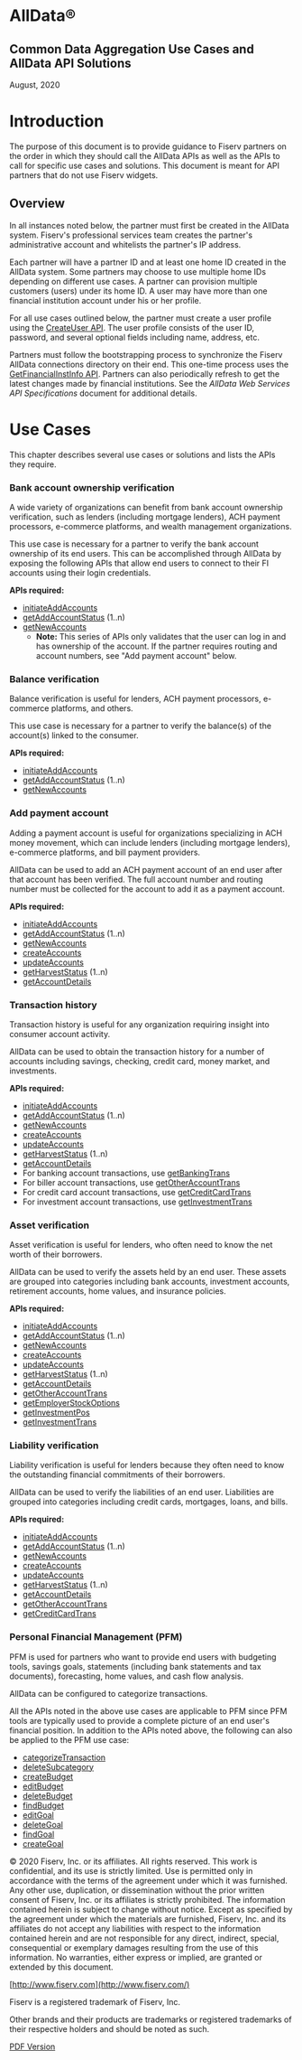 # AllData®

## Common Data Aggregation Use Cases and AllData API Solutions

August, 2020

<!--
# Contents

**[Introduction](#introduction)**

[Overview](#overview)

**[Use Cases](#use-cases)**

[Bank account ownership verification](#bank-account-ownership-verification)

[Balance verification](#balance-verification)

[Add payment account](#add-payment-account)

[Transaction history](#transaction-history)

[Asset verification](#asset-verification)

[Liability verification](#liability-verification)

[Personal Financial Management (PFM)](#personal-financial-management-pfm)
-->

# Introduction

The purpose of this document is to provide guidance to Fiserv partners on the order in which they should call the AllData APIs as well as the APIs to call for specific use cases and solutions. This document is meant for API partners that do not use Fiserv widgets.

## Overview

In all instances noted below, the partner must first be created in the AllData system. Fiserv&#39;s professional services team creates the partner&#39;s administrative account and whitelists the partner&#39;s IP address.

Each partner will have a partner ID and at least one home ID created in the AllData system. Some partners may choose to use multiple home IDs depending on different use cases. A partner can provision multiple customers (users) under its home ID. A user may have more than one financial institution account under his or her profile.

For all use cases outlined below, the partner must create a user profile using the <a href="..api?type=post&path=/WealthManagementWeb/ws/UserMgmt/createUser">CreateUser API</a>. The user profile consists of the user ID, password, and several optional fields including name, address, etc.

Partners must follow the bootstrapping process to synchronize the Fiserv AllData connections directory on their end. This one-time process uses the <a href="..api?type=post&path=/WealthManagementWeb/ws/SeedDataInq/getFinancialInstInfo">GetFinancialInstInfo API</a>. Partners can also periodically refresh to get the latest changes made by financial institutions. See the _AllData Web Services API Specifications_ document for additional details.

# Use Cases

This chapter describes several use cases or solutions and lists the APIs they require.

### Bank account ownership verification

A wide variety of organizations can benefit from bank account ownership verification, such as lenders (including mortgage lenders), ACH payment processors, e-commerce platforms, and wealth management organizations.

This use case is necessary for a partner to verify the bank account ownership of its end users. This can be accomplished through AllData by exposing the following APIs that allow end users to connect to their FI accounts using their login credentials.

**APIs required:**

- <a href="..api?type=post&path=/WealthManagementWeb/ws/AccountMgmt/initiateAddAccounts">initiateAddAccounts</a>
- <a href="..api?type=post&path=/WealthManagementWeb/ws/AccountMgmt/getAddAccountStatus">getAddAccountStatus</a> (1..n)
- <a href="..api?type=post&path=/WealthManagementWeb/ws/AccountMgmt/getNewAccounts">getNewAccounts</a>
    * **Note:** This series of APIs only validates that the user can log in and has ownership of the account. If the partner requires routing and account numbers, see &quot;Add payment account&quot; below.

<!-- - [initiateAddAccounts](https://agg-uat.api.fiservapps.com/WealthManagementWeb/api/index.jsp#/Account%20Management%20Service/initiateAddAccounts) -->
<!-- - [getAddAccountStatus](https://agg-uat.api.fiservapps.com/WealthManagementWeb/api/index.jsp#/Account%20Management%20Service/getAddAccountStatus) (1..n) -->
<!-- - [getNewAccounts](https://agg-uat.api.fiservapps.com/WealthManagementWeb/api/index.jsp#/Account%20Management%20Service/getNewAccounts) -->

  

### Balance verification

Balance verification is useful for lenders, ACH payment processors, e-commerce platforms, and others.

This use case is necessary for a partner to verify the balance(s) of the account(s) linked to the consumer.

**APIs required:**

- <a href="..api?type=post&path=/WealthManagementWeb/ws/AccountMgmt/initiateAddAccounts">initiateAddAccounts</a>
- <a href="..api?type=post&path=/WealthManagementWeb/ws/AccountMgmt/getAddAccountStatus">getAddAccountStatus</a> (1..n)
- <a href="..api?type=post&path=/WealthManagementWeb/ws/AccountMgmt/getNewAccounts">getNewAccounts</a>

<!-- - [initiateAddAccounts](https://agg-uat.api.fiservapps.com/WealthManagementWeb/api/index.jsp#/Account%20Management%20Service/initiateAddAccounts) -->
<!-- - [getAddAccountStatus](https://agg-uat.api.fiservapps.com/WealthManagementWeb/api/index.jsp#/Account%20Management%20Service/getAddAccountStatus) (1..n) -->
<!-- - [getNewAccounts](https://agg-uat.api.fiservapps.com/WealthManagementWeb/api/index.jsp#/Account%20Management%20Service/getNewAccounts) -->

### Add payment account

Adding a payment account is useful for organizations specializing in ACH money movement, which can include lenders (including mortgage lenders), e-commerce platforms, and bill payment providers.

AllData can be used to add an ACH payment account of an end user after that account has been verified. The full account number and routing number must be collected for the account to add it as a payment account.

**APIs required:**

- <a href="..api?type=post&path=/WealthManagementWeb/ws/AccountMgmt/initiateAddAccounts">initiateAddAccounts</a>
- <a href="..api?type=post&path=/WealthManagementWeb/ws/AccountMgmt/getAddAccountStatus">getAddAccountStatus</a> (1..n)
- <a href="..api?type=post&path=/WealthManagementWeb/ws/AccountMgmt/getNewAccounts">getNewAccounts</a>
- <a href="..api?type=post&path=/WealthManagementWeb/ws/AccountMgmt/createAccounts">createAccounts</a>
- <a href="..api?type=post&path=/WealthManagementWeb/ws/HarvestAccountData/updateAccounts">updateAccounts</a> 
- <a href="..api?type=post&path=/WealthManagementWeb/ws/HarvestAccountData/getHarvestStatus">getHarvestStatus</a> (1..n)
- <a href="..api?type=post&path=/WealthManagementWeb/ws/AccountDataInq/getAccountDetails">getAccountDetails</a>

<!--
- [initiateAddAccounts](https://agg-uat.api.fiservapps.com/WealthManagementWeb/api/index.jsp#/Account%20Management%20Service/initiateAddAccounts)
- [getAddAccountStatus](https://agg-uat.api.fiservapps.com/WealthManagementWeb/api/index.jsp#/Account%20Management%20Service/getAddAccountStatus) (1..n)
- [getNewAccounts](https://agg-uat.api.fiservapps.com/WealthManagementWeb/api/index.jsp#/Account%20Management%20Service/getNewAccounts)
- [createAccounts](https://agg-uat.api.fiservapps.com/WealthManagementWeb/api/index.jsp#/Account%20Management%20Service/createAccounts)
- [updateAccounts](https://agg-uat.api.fiservapps.com/WealthManagementWeb/api/index.jsp#/Harvest%20Account%20Data%20Management%20Service/updateAccounts)
- [getHarvestStatus](https://agg-uat.api.fiservapps.com/WealthManagementWeb/api/index.jsp#/Harvest%20Account%20Data%20Management%20Service/getHarvestStatus) (1..n)
- [getAccountDetails](https://agg-uat.api.fiservapps.com/WealthManagementWeb/api/index.jsp#/Account%20Data%20Inquiry%20Service/getAccountDetails)
-->

### Transaction history

Transaction history is useful for any organization requiring insight into consumer account activity.

AllData can be used to obtain the transaction history for a number of accounts including savings, checking, credit card, money market, and investments.

**APIs required:**

- <a href="..api?type=post&path=/WealthManagementWeb/ws/AccountMgmt/initiateAddAccounts">initiateAddAccounts</a>
- <a href="..api?type=post&path=/WealthManagementWeb/ws/AccountMgmt/getAddAccountStatus">getAddAccountStatus</a> (1..n)
- <a href="..api?type=post&path=/WealthManagementWeb/ws/AccountMgmt/getNewAccounts">getNewAccounts</a>
- <a href="..api?type=post&path=/WealthManagementWeb/ws/AccountMgmt/createAccounts">createAccounts</a>
- <a href="..api?type=post&path=/WealthManagementWeb/ws/HarvestAccountData/updateAccounts">updateAccounts</a> 
- <a href="..api?type=post&path=/WealthManagementWeb/ws/HarvestAccountData/getHarvestStatus">getHarvestStatus</a> (1..n)
- <a href="..api?type=post&path=/WealthManagementWeb/ws/AccountDataInq/getAccountDetails">getAccountDetails</a>
- For banking account transactions, use <a href="..api?type=post&path=/WealthManagementWeb/ws/AccountDataInq/getBankingTrans">getBankingTrans</a>
- For biller account transactions, use <a href="..api?type=post&path=/WealthManagementWeb/ws/AccountDataInq/getOtherAccountTrans">getOtherAccountTrans</a>
- For credit card account transactions, use <a href="..api?type=post&path=/WealthManagementWeb/ws/AccountDataInq/getCreditCardTrans">getCreditCardTrans</a>
- For investment account transactions, use <a href="..api?type=post&path=/WealthManagementWeb/ws/AccountDataInq/getInvestmentTrans">getInvestmentTrans</a>
<!--
- [initiateAddAccounts](https://agg-uat.api.fiservapps.com/WealthManagementWeb/api/index.jsp#/Account%20Management%20Service/initiateAddAccounts)
- [getAddAccountStatus](https://agg-uat.api.fiservapps.com/WealthManagementWeb/api/index.jsp#/Account%20Management%20Service/getAddAccountStatus) (1..n)
- [getNewAccounts](https://agg-uat.api.fiservapps.com/WealthManagementWeb/api/index.jsp#/Account%20Management%20Service/getNewAccounts)
- [createAccounts](https://agg-uat.api.fiservapps.com/WealthManagementWeb/api/index.jsp#/Account%20Management%20Service/createAccounts)
- [updateAccounts](https://agg-uat.api.fiservapps.com/WealthManagementWeb/api/index.jsp#/Harvest%20Account%20Data%20Management%20Service/updateAccounts)
- [getHarvestStatus](https://agg-uat.api.fiservapps.com/WealthManagementWeb/api/index.jsp#/Harvest%20Account%20Data%20Management%20Service/getHarvestStatus) (1..n)
- [getAccountDetails](https://agg-uat.api.fiservapps.com/WealthManagementWeb/api/index.jsp#/Account%20Data%20Inquiry%20Service/getAccountDetails)
- For banking account transactions, use [getBankingTrans](https://agg-uat.api.fiservapps.com/WealthManagementWeb/api/index.jsp#/Account%20Data%20Inquiry%20Service/getBankingTrans)
- For biller account transactions, use [getOtherAccountTrans](https://agg-uat.api.fiservapps.com/WealthManagementWeb/api/index.jsp#/Account%20Data%20Inquiry%20Service/getOtherAccountTrans)
- For credit card account transactions, use [getCreditCardTrans](https://agg-uat.api.fiservapps.com/WealthManagementWeb/api/index.jsp#/Account%20Data%20Inquiry%20Service/getCreditCardTrans)
- For investment account transactions, use [getInvestmentTrans](https://agg-uat.api.fiservapps.com/WealthManagementWeb/api/index.jsp#/Account%20Data%20Inquiry%20Service/getInvestmentTrans)
-->

### Asset verification

Asset verification is useful for lenders, who often need to know the net worth of their borrowers.

AllData can be used to verify the assets held by an end user. These assets are grouped into categories including bank accounts, investment accounts, retirement accounts, home values, and insurance policies.

**APIs required:**

- <a href="..api?type=post&path=/WealthManagementWeb/ws/AccountMgmt/initiateAddAccounts">initiateAddAccounts</a>
- <a href="..api?type=post&path=/WealthManagementWeb/ws/AccountMgmt/getAddAccountStatus">getAddAccountStatus</a> (1..n)
- <a href="..api?type=post&path=/WealthManagementWeb/ws/AccountMgmt/getNewAccounts">getNewAccounts</a>
- <a href="..api?type=post&path=/WealthManagementWeb/ws/AccountMgmt/createAccounts">createAccounts</a>
- <a href="..api?type=post&path=/WealthManagementWeb/ws/HarvestAccountData/updateAccounts">updateAccounts</a> 
- <a href="..api?type=post&path=/WealthManagementWeb/ws/HarvestAccountData/getHarvestStatus">getHarvestStatus</a> (1..n)
- <a href="..api?type=post&path=/WealthManagementWeb/ws/AccountDataInq/getAccountDetails">getAccountDetails</a>
- <a href="..api?type=post&path=/WealthManagementWeb/ws/AccountDataInq/getOtherAccountTrans">getOtherAccountTrans</a>
- <a href="..api?type=post&path=/WealthManagementWeb/ws/AccountDataInq/getEmployerStockOptions">getEmployerStockOptions</a>
- <a href="..api?type=post&path=/WealthManagementWeb/ws/AccountDataInq/getInvestmentPos">getInvestmentPos</a>
- <a href="..api?type=post&path=/WealthManagementWeb/ws/AccountDataInq/getInvestmentTrans">getInvestmentTrans</a>
<!--
- [initiateAddAccounts](https://agg-uat.api.fiservapps.com/WealthManagementWeb/api/index.jsp#/Account%20Management%20Service/initiateAddAccounts)
- [getAddAccountStatus](https://agg-uat.api.fiservapps.com/WealthManagementWeb/api/index.jsp#/Account%20Management%20Service/getAddAccountStatus) (1..n)
- [getNewAccounts](https://agg-uat.api.fiservapps.com/WealthManagementWeb/api/index.jsp#/Account%20Management%20Service/getNewAccounts)
- [createAccounts](https://agg-uat.api.fiservapps.com/WealthManagementWeb/api/index.jsp#/Account%20Management%20Service/createAccounts)
- [updateAccounts](https://agg-uat.api.fiservapps.com/WealthManagementWeb/api/index.jsp#/Harvest%20Account%20Data%20Management%20Service/updateAccounts)
- [getHarvestStatus](https://agg-uat.api.fiservapps.com/WealthManagementWeb/api/index.jsp#/Harvest%20Account%20Data%20Management%20Service/getHarvestStatus) (1..n)
- [getAccountDetails](https://agg-uat.api.fiservapps.com/WealthManagementWeb/api/index.jsp#/Account%20Data%20Inquiry%20Service/getAccountDetails)
- [getOtherAccountTrans](https://agg-uat.api.fiservapps.com/WealthManagementWeb/api/index.jsp#/Account%20Data%20Inquiry%20Service/getOtherAccountTrans)
- [getEmployerStockOptions](https://agg-uat.api.fiservapps.com/WealthManagementWeb/api/index.jsp#/Account%20Data%20Inquiry%20Service/getEmployerStockOptions)
- [getInvestmentPos](https://agg-uat.api.fiservapps.com/WealthManagementWeb/api/index.jsp#/Account%20Data%20Inquiry%20Service/getInvestmentPos)
- [getInvestmentTrans](https://agg-uat.api.fiservapps.com/WealthManagementWeb/api/index.jsp#/Account%20Data%20Inquiry%20Service/getInvestmentTrans)
-->

### Liability verification

Liability verification is useful for lenders because they often need to know the outstanding financial commitments of their borrowers.

AllData can be used to verify the liabilities of an end user. Liabilities are grouped into categories including credit cards, mortgages, loans, and bills.

**APIs required:**

- <a href="..api?type=post&path=/WealthManagementWeb/ws/AccountMgmt/initiateAddAccounts">initiateAddAccounts</a>
- <a href="..api?type=post&path=/WealthManagementWeb/ws/AccountMgmt/getAddAccountStatus">getAddAccountStatus</a> (1..n)
- <a href="..api?type=post&path=/WealthManagementWeb/ws/AccountMgmt/getNewAccounts">getNewAccounts</a>
- <a href="..api?type=post&path=/WealthManagementWeb/ws/AccountMgmt/createAccounts">createAccounts</a>
- <a href="..api?type=post&path=/WealthManagementWeb/ws/HarvestAccountData/updateAccounts">updateAccounts</a> 
- <a href="..api?type=post&path=/WealthManagementWeb/ws/HarvestAccountData/getHarvestStatus">getHarvestStatus</a> (1..n)
- <a href="..api?type=post&path=/WealthManagementWeb/ws/AccountDataInq/getAccountDetails">getAccountDetails</a>
- <a href="..api?type=post&path=/WealthManagementWeb/ws/AccountDataInq/getOtherAccountTrans">getOtherAccountTrans</a>
- <a href="..api?type=post&path=/WealthManagementWeb/ws/AccountDataInq/getCreditCardTrans">getCreditCardTrans</a>

<!--
- [initiateAddAccounts](https://agg-uat.api.fiservapps.com/WealthManagementWeb/api/index.jsp#/Account%20Management%20Service/initiateAddAccounts)
- [getAddAccountStatus](https://agg-uat.api.fiservapps.com/WealthManagementWeb/api/index.jsp#/Account%20Management%20Service/getAddAccountStatus) (1..n)
- [getNewAccounts](https://agg-uat.api.fiservapps.com/WealthManagementWeb/api/index.jsp#/Account%20Management%20Service/getNewAccounts)
- [createAccounts](https://agg-uat.api.fiservapps.com/WealthManagementWeb/api/index.jsp#/Account%20Management%20Service/createAccounts)
- [updateAccounts](https://agg-uat.api.fiservapps.com/WealthManagementWeb/api/index.jsp#/Harvest%20Account%20Data%20Management%20Service/updateAccounts)
- [getHarvestStatus](https://agg-uat.api.fiservapps.com/WealthManagementWeb/api/index.jsp#/Harvest%20Account%20Data%20Management%20Service/getHarvestStatus) (1..n)
- [getAccountDetails](https://agg-uat.api.fiservapps.com/WealthManagementWeb/api/index.jsp#/Account%20Data%20Inquiry%20Service/getAccountDetails)
- [getOtherAccountTrans](https://agg-uat.api.fiservapps.com/WealthManagementWeb/api/index.jsp#/Account%20Data%20Inquiry%20Service/getOtherAccountTrans)
- [getCreditCardTrans](https://agg-uat.api.fiservapps.com/WealthManagementWeb/api/index.jsp#/Account%20Data%20Inquiry%20Service/getCreditCardTrans)
-->

### Personal Financial Management (PFM)

PFM is used for partners who want to provide end users with budgeting tools, savings goals, statements (including bank statements and tax documents), forecasting, home values, and cash flow analysis.

AllData can be configured to categorize transactions.

All the APIs noted in the above use cases are applicable to PFM since PFM tools are typically used to provide a complete picture of an end user&#39;s financial position. In addition to the APIs noted above, the following can also be applied to the PFM use case:

- <a href="..api?type=post&path=/WealthManagementWeb/ws/TxnMgmt/categorizeTransaction">categorizeTransaction</a>
- <a href="..api?type=post&path=/WealthManagementWeb/ws/TxnMgmt/deleteSubcategory">deleteSubcategory</a>
- <a href="..api?type=post&path=/WealthManagementWeb/ws/BudgetMgmt/createBudget">createBudget</a>
- <a href="..api?type=post&path=/WealthManagementWeb/ws/BudgetMgmt/editBudget">editBudget</a>
- <a href="..api?type=post&path=/WealthManagementWeb/ws/BudgetMgmt/deleteBudget">deleteBudget</a>
- <a href="..api?type=post&path=/WealthManagementWeb/ws/BudgetMgmt/findBudget">findBudget</a>
- <a href="..api?type=post&path=/WealthManagementWeb/ws/GoalMgmt/editGoal">editGoal</a>
- <a href="..api?type=post&path=/WealthManagementWeb/ws/GoalMgmt/deleteGoal">deleteGoal</a>
- <a href="..api?type=post&path=/WealthManagementWeb/ws/GoalMgmt/findGoal">findGoal</a>
- <a href="..api?type=post&path=/WealthManagementWeb/ws/GoalMgmt/createGoal">createGoal</a>

<!--
- [categorizeTransaction](https://agg-uat.api.fiservapps.com/WealthManagementWeb/api/index.jsp#/Update%20Transaction%20Category%20Service%20PFM/categorizeTransaction)
- [deleteSubCategory](https://agg-uat.api.fiservapps.com/WealthManagementWeb/api/index.jsp#/Update%20Transaction%20Category%20Service%20PFM/deleteSubcategory)
- [createBudget](https://agg-uat.api.fiservapps.com/WealthManagementWeb/api/index.jsp#/Budget%20Management%20Service%20PFM/createBudget)
- [editBudget](https://agg-uat.api.fiservapps.com/WealthManagementWeb/api/index.jsp#/Budget%20Management%20Service%20PFM/editBudget)
- [deleteBudget](https://agg-uat.api.fiservapps.com/WealthManagementWeb/api/index.jsp#/Budget%20Management%20Service%20PFM/deleteBudget)
- [findBudget](https://agg-uat.api.fiservapps.com/WealthManagementWeb/api/index.jsp#/Budget%20Management%20Service%20PFM/findBudget)
- [editGoal](https://agg-uat.api.fiservapps.com/WealthManagementWeb/api/index.jsp#/Goal%20Management%20Service%20PFM/editGoal)
- [deleteGoal](https://agg-uat.api.fiservapps.com/WealthManagementWeb/api/index.jsp#/Goal%20Management%20Service%20PFM/deleteGoal)
- [findGoal](https://agg-uat.api.fiservapps.com/WealthManagementWeb/api/index.jsp#/Goal%20Management%20Service%20PFM/findGoal)
- [createGoal](https://agg-uat.api.fiservapps.com/WealthManagementWeb/api/index.jsp#/Goal%20Management%20Service%20PFM/createGoal)
-->

© 2020 Fiserv, Inc. or its affiliates. All rights reserved. This work is confidential, and its use is strictly limited. Use is permitted only in accordance with the terms of the agreement under which it was furnished. Any other use, duplication, or dissemination without the prior written consent of Fiserv, Inc. or its affiliates is strictly prohibited. The information contained herein is subject to change without notice. Except as specified by the agreement under which the materials are furnished, Fiserv, Inc. and its affiliates do not accept any liabilities with respect to the information contained herein and are not responsible for any direct, indirect, special, consequential or exemplary damages resulting from the use of this information. No warranties, either express or implied, are granted or extended by this document.

[http://www.fiserv.com](http://www.fiserv.com/)

Fiserv is a registered trademark of Fiserv, Inc.

Other brands and their products are trademarks or registered trademarks of their respective holders and should be noted as such.

[PDF Version](https://raw.githubusercontent.com/Fiserv/alldata/develop/docs/documentation/pdfs/Common%20Agg%20Use%20Cases.pdf)

